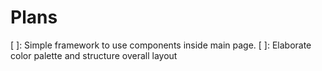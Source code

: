 # Plans

[ ]: Simple framework to use components inside main page.
[ ]: Elaborate color palette and structure overall layout
